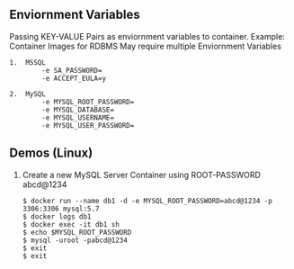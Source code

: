 ## Enviornment Variables

Passing KEY-VALUE Pairs as enviornment variables to container.
Example: Container Images for RDBMS May require multiple Enviornment Variables

    1.  MSSQL
            -e SA_PASSWORD=
            -e ACCEPT_EULA=y
    
    2.  MySQL
            -e MYSQL_ROOT_PASSWORD=
            -e MYSQL_DATABASE=
            -e MYSQL_USERNAME=
            -e MYSQL_USER_PASSWORD=


##  Demos (Linux)
1.  Create a new MySQL Server Container using ROOT-PASSWORD abcd@1234

    ```pwsh
    $ docker run --name db1 -d -e MYSQL_ROOT_PASSWORD=abcd@1234 -p 3306:3306 mysql:5.7
    $ docker logs db1
    $ docker exec -it db1 sh
    $ echo $MYSQL_ROOT_PASSWORD
    $ mysql -uroot -pabcd@1234 
    $ exit
    $ exit
    ```

